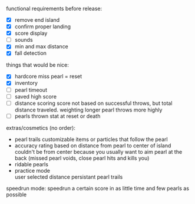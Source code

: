 functional requirements before release:
- [x] remove end island
- [x] confirm proper landing
- [x] score display
- [ ] sounds
- [x] min and max distance
- [x] fall detection

things that would be nice:
- [x] hardcore
    miss pearl = reset
- [x] inventory
- [ ] pearl timeout
- [ ] saved high score
- [ ] distance scoring
    score not based on successful throws, but total distance traveled. weighting longer pearl throws more highly
- [ ] pearls thrown stat
    at reset or death

extras/cosmetics (no order):
- pearl trails
    customizable items or particles that follow the pearl
- accuracy rating based on distance from pearl to center of island
    couldn't be from center because you usually want to aim pearl at the back (missed pearl voids, close pearl hits and kills you)
- ridable pearls
- practice mode   
    user selected distance
    persistant pearl trails
    

speedrun mode:
    speedrun a certain score in as little time and few pearls as possible
    